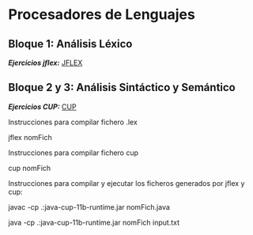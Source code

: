 # Procesadores de Lenguajes

## Bloque 1: Análisis Léxico

***Ejercicios jflex:*** [JFLEX](https://github.com/Hidden-Process/ProLeng/tree/main/jflex)

## Bloque 2 y 3: Análisis Sintáctico y Semántico

***Ejercicios CUP:*** [CUP](https://github.com/Hidden-Process/ProLeng/tree/main/cup)

Instrucciones para compilar fichero .lex

jflex nomFich

Instrucciones para compilar fichero cup

cup nomFich

Instrucciones para compilar y ejecutar los ficheros generados por jflex y cup:

javac -cp .:java-cup-11b-runtime.jar nomFich.java

java -cp .:java-cup-11b-runtime.jar nomFich input.txt


